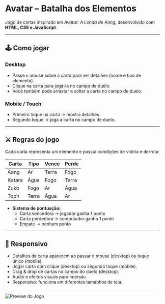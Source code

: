 # Avatar – Batalha dos Elementos

Jogo de cartas inspirado em *Avatar: A Lenda de Aang*, desenvolvido com **HTML, CSS e JavaScript**.

---

## 🕹️ Como jogar

### Desktop
- Passe o mouse sobre a carta para ver detalhes (nome e tipo de elemento).  
- Clique na carta para jogá-la no campo de duelo.  
- Você também pode arrastar e soltar a carta no campo de duelo.

### Mobile / Touch
- Primeiro toque na carta → mostra detalhes.  
- Segundo toque → joga a carta no campo de duelo.

---

## ⚔️ Regras do jogo

Cada carta representa um elemento e possui condições de vitória e derrota:

| Carta | Tipo  | Vence | Perde |
|-------|-------|-------|-------|
| Aang  | Ar    | Terra | Fogo  |
| Katara| Água  | Fogo  | Terra |
| Zuko  | Fogo  | Ar    | Água  |
| Toph  | Terra | Água  | Ar    |

- **Sistema de pontuação:**  
  - Carta vencedora → jogador ganha 1 ponto  
  - Carta perdedora → computador ganha 1 ponto  
  - Empate → nenhum ponto

---

## 📱 Responsivo

- Detalhes da carta aparecem ao passar o mouse (desktop) ou toque único (mobile).  
- Jogar carta com clique (desktop) ou segundo toque (mobile).  
- Drag & drop de cartas no campo do duelo (desktop).  
- Áudio e efeitos visuais para imersão.  
- Responsivo: funciona em diferentes tamanhos de tela.  

---

![Preview do Jogo](src/images/preview.png)
